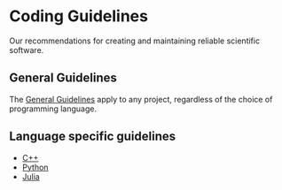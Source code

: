 # Coding Guidelines
Our recommendations for creating and maintaining reliable scientific software.

## General Guidelines
The [General Guidelines](general/README.md) apply to any project, regardless of the choice of programming language.

## Language specific guidelines

- [C++](cpp/README.md)
- [Python](python/README.md)
- [Julia](julia/README.md)